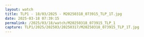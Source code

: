 ```yaml
---
layout: watch
title: TLP1 - 18/03/2025 - M20250318_073915_TLP_1T.jpg
date: 2025-03-18 07:39:15
permalink: /2025/03/18/watch/M20250318_073915_TLP_1
capture: TLP1/2025/202503/20250317/M20250318_073915_TLP_1T.jpg
---
```

